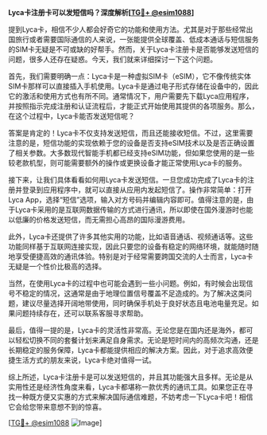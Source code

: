 **Lyca卡注册卡可以发短信吗？深度解析[[TG💪+ @esim1088](https://t.me/s/esim1088)]**

提到Lyca卡，相信不少人都会好奇它的功能和使用方法。尤其是对于那些经常出国旅行或者需要国际通信的人来说，一张能提供全球覆盖、低成本通话与短信服务的SIM卡无疑是不可或缺的好帮手。然而，关于Lyca卡注册卡是否能够发送短信的问题，很多人还存在疑惑。今天，我们就来详细探讨一下这个问题。

首先，我们需要明确一点：Lyca卡是一种虚拟SIM卡（eSIM），它不像传统实体SIM卡那样可以直接插入手机使用。Lyca卡是通过电子形式存储在设备中的，因此它的激活和使用方式也有所不同。通常情况下，用户需要先下载Lyca应用程序，并按照指示完成注册和认证流程后，才能正式开始使用其提供的各项服务。那么，在这个过程中，Lyca卡能否发送短信呢？

答案是肯定的！Lyca卡不仅支持发送短信，而且还能接收短信。不过，这里需要注意的是，短信功能的实现依赖于您的设备是否支持eSIM技术以及是否正确设置了相关参数。大多数现代智能手机都已经支持eSIM功能，但如果您使用的是一些较老款机型，则可能需要额外的操作或更换设备才能正常使用Lyca卡的服务。

接下来，让我们具体看看如何用Lyca卡发送短信。一旦您成功完成了Lyca卡的注册并登录到应用程序中，就可以直接从应用内发起短信了。操作非常简单：打开Lyca App，选择“短信”选项，输入对方号码并编辑内容即可。值得注意的是，由于Lyca卡采用的是互联网数据传输的方式进行通讯，所以即使在国外漫游时也能以低廉的价格发送短信，而无需担心高昂的国际漫游费用。

此外，Lyca卡还提供了许多其他实用的功能，比如语音通话、视频通话等。这些功能同样基于互联网连接实现，因此只要您的设备有稳定的网络环境，就能随时随地享受便捷高效的通讯体验。特别是对于经常需要跨国交流的人士而言，Lyca卡无疑是一个性价比极高的选择。

当然，在使用Lyca卡的过程中也可能会遇到一些小问题。例如，有时候会出现信号不稳定的情况，这通常是由于地理位置信号覆盖不足造成的。为了解决这类问题，建议尽量选择开阔地带使用，同时确保手机处于良好状态且电池电量充足。如果问题持续存在，还可以联系客服寻求帮助。

最后，值得一提的是，Lyca卡的灵活性非常高。无论您是在国内还是海外，都可以轻松切换不同的套餐计划来满足自身需求。无论是短时间内的高频次沟通，还是长期稳定的服务保障，Lyca卡都能提供相应的解决方案。因此，对于追求高效便捷生活方式的朋友来说，Lyca卡绝对值得一试。

综上所述，Lyca卡注册卡是可以发送短信的，并且其功能强大且多样。无论是从实用性还是经济性角度来看，Lyca卡都堪称一款优秀的通讯工具。如果您正在寻找一种既方便又实惠的方式来解决国际通信难题，不妨考虑一下Lyca卡吧！相信它会给您带来意想不到的惊喜。

[[TG💪+ @esim1088](https://t.me/s/esim1088) ![Image](https://i.postimg.cc/4NQfJmqS/Snipaste-2025-05-13-00-14-12.png)]